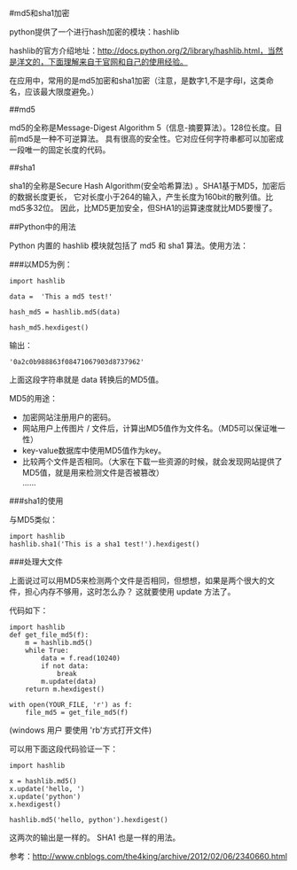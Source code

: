 #md5和sha1加密

python提供了一个进行hash加密的模块：hashlib

hashlib的官方介绍地址：http://docs.python.org/2/library/hashlib.html，当然是洋文的，下面理解来自于官网和自己的使用经验。

在应用中，常用的是md5加密和sha1加密（注意，是数字1,不是字母l，这类命名，应该最大限度避免。）

##md5

md5的全称是Message-Digest Algorithm 5（信息-摘要算法）。128位长度。目前md5是一种不可逆算法。 具有很高的安全性。它对应任何字符串都可以加密成一段唯一的固定长度的代码。  

##sha1

sha1的全称是Secure Hash Algorithm(安全哈希算法) 。SHA1基于MD5，加密后的数据长度更长， 它对长度小于264的输入，产生长度为160bit的散列值。比md5多32位。 因此，比MD5更加安全，但SHA1的运算速度就比MD5要慢了。  

##Python中的用法 

Python 内置的 hashlib 模块就包括了 md5 和 sha1 算法。使用方法：

###以MD5为例：

    import hashlib

    data =  'This a md5 test!'

    hash_md5 = hashlib.md5(data)

    hash_md5.hexdigest()

输出：

    '0a2c0b988863f08471067903d8737962'

上面这段字符串就是 data 转换后的MD5值。  

MD5的用途：    

- 加密网站注册用户的密码。    
- 网站用户上传图片 / 文件后，计算出MD5值作为文件名。（MD5可以保证唯一性）    
- key-value数据库中使用MD5值作为key。    
- 比较两个文件是否相同。（大家在下载一些资源的时候，就会发现网站提供了MD5值，就是用来检测文件是否被篡改）    
    ……  

###sha1的使用

与MD5类似：

    import hashlib
    hashlib.sha1('This is a sha1 test!').hexdigest()      

###处理大文件

上面说过可以用MD5来检测两个文件是否相同，但想想，如果是两个很大的文件，担心内存不够用，这时怎么办？ 这就要使用 update 方法了。

代码如下：

    import hashlib
    def get_file_md5(f):    
        m = hashlib.md5()    
        while True:        
            data = f.read(10240)        
            if not data:            
                break        
            m.update(data)    
        return m.hexdigest()

    with open(YOUR_FILE, 'r') as f:    
        file_md5 = get_file_md5(f)

 (windows 用户 要使用 'rb'方式打开文件)  

可以用下面这段代码验证一下：

    import hashlib

    x = hashlib.md5()
    x.update('hello, ')
    x.update('python')
    x.hexdigest()

    hashlib.md5('hello, python').hexdigest()

这两次的输出是一样的。 SHA1 也是一样的用法。

参考：http://www.cnblogs.com/the4king/archive/2012/02/06/2340660.html

